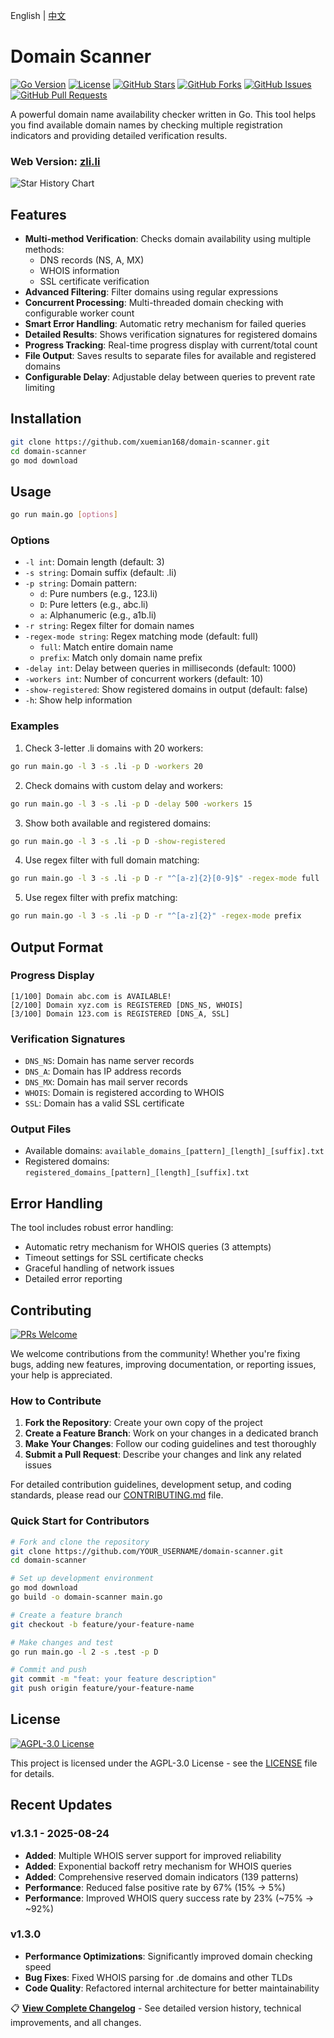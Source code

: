 English | [中文](./README.zh.md)

# Domain Scanner

[![Go Version](https://img.shields.io/badge/go-1.22-blue.svg)](https://golang.org)
[![License](https://img.shields.io/badge/license-AGPL--3.0-green.svg)](LICENSE)
[![GitHub Stars](https://img.shields.io/github/stars/xuemian168/domain-scanner.svg?style=social)](https://github.com/xuemian168/domain-scanner/stargazers)
[![GitHub Forks](https://img.shields.io/github/forks/xuemian168/domain-scanner.svg?style=social)](https://github.com/xuemian168/domain-scanner/network/members)
[![GitHub Issues](https://img.shields.io/github/issues/xuemian168/domain-scanner.svg)](https://github.com/xuemian168/domain-scanner/issues)
[![GitHub Pull Requests](https://img.shields.io/github/issues-pr/xuemian168/domain-scanner.svg)](https://github.com/xuemian168/domain-scanner/pulls)

A powerful domain name availability checker written in Go. This tool helps you find available domain names by checking multiple registration indicators and providing detailed verification results.

### Web Version: [zli.li](https://zli.li)

![Star History Chart](https://api.star-history.com/svg?repos=xuemian168/domain-scanner&type=Date)

## Features

- **Multi-method Verification**: Checks domain availability using multiple methods:
  - DNS records (NS, A, MX)
  - WHOIS information
  - SSL certificate verification
- **Advanced Filtering**: Filter domains using regular expressions
- **Concurrent Processing**: Multi-threaded domain checking with configurable worker count
- **Smart Error Handling**: Automatic retry mechanism for failed queries
- **Detailed Results**: Shows verification signatures for registered domains
- **Progress Tracking**: Real-time progress display with current/total count
- **File Output**: Saves results to separate files for available and registered domains
- **Configurable Delay**: Adjustable delay between queries to prevent rate limiting

## Installation

```bash
git clone https://github.com/xuemian168/domain-scanner.git
cd domain-scanner
go mod download
```

## Usage

```bash
go run main.go [options]
```

### Options

- `-l int`: Domain length (default: 3)
- `-s string`: Domain suffix (default: .li)
- `-p string`: Domain pattern:
  - `d`: Pure numbers (e.g., 123.li)
  - `D`: Pure letters (e.g., abc.li)
  - `a`: Alphanumeric (e.g., a1b.li)
- `-r string`: Regex filter for domain names
- `-regex-mode string`: Regex matching mode (default: full)
  - `full`: Match entire domain name
  - `prefix`: Match only domain name prefix
- `-delay int`: Delay between queries in milliseconds (default: 1000)
- `-workers int`: Number of concurrent workers (default: 10)
- `-show-registered`: Show registered domains in output (default: false)
- `-h`: Show help information

### Examples

1. Check 3-letter .li domains with 20 workers:
```bash
go run main.go -l 3 -s .li -p D -workers 20
```

2. Check domains with custom delay and workers:
```bash
go run main.go -l 3 -s .li -p D -delay 500 -workers 15
```

3. Show both available and registered domains:
```bash
go run main.go -l 3 -s .li -p D -show-registered
```

4. Use regex filter with full domain matching:
```bash
go run main.go -l 3 -s .li -p D -r "^[a-z]{2}[0-9]$" -regex-mode full
```

5. Use regex filter with prefix matching:
```bash
go run main.go -l 3 -s .li -p D -r "^[a-z]{2}" -regex-mode prefix
```

## Output Format

### Progress Display
```
[1/100] Domain abc.com is AVAILABLE!
[2/100] Domain xyz.com is REGISTERED [DNS_NS, WHOIS]
[3/100] Domain 123.com is REGISTERED [DNS_A, SSL]
```

### Verification Signatures
- `DNS_NS`: Domain has name server records
- `DNS_A`: Domain has IP address records
- `DNS_MX`: Domain has mail server records
- `WHOIS`: Domain is registered according to WHOIS
- `SSL`: Domain has a valid SSL certificate

### Output Files
- Available domains: `available_domains_[pattern]_[length]_[suffix].txt`
- Registered domains: `registered_domains_[pattern]_[length]_[suffix].txt`

## Error Handling

The tool includes robust error handling:
- Automatic retry mechanism for WHOIS queries (3 attempts)
- Timeout settings for SSL certificate checks
- Graceful handling of network issues
- Detailed error reporting

## Contributing

[![PRs Welcome](https://img.shields.io/badge/PRs-welcome-brightgreen.svg)](CONTRIBUTING.md)

We welcome contributions from the community! Whether you're fixing bugs, adding new features, improving documentation, or reporting issues, your help is appreciated.

### How to Contribute

1. **Fork the Repository**: Create your own copy of the project
2. **Create a Feature Branch**: Work on your changes in a dedicated branch
3. **Make Your Changes**: Follow our coding guidelines and test thoroughly
4. **Submit a Pull Request**: Describe your changes and link any related issues

For detailed contribution guidelines, development setup, and coding standards, please read our [CONTRIBUTING.md](./CONTRIBUTING.md) file.

### Quick Start for Contributors

```bash
# Fork and clone the repository
git clone https://github.com/YOUR_USERNAME/domain-scanner.git
cd domain-scanner

# Set up development environment
go mod download
go build -o domain-scanner main.go

# Create a feature branch
git checkout -b feature/your-feature-name

# Make changes and test
go run main.go -l 2 -s .test -p D

# Commit and push
git commit -m "feat: your feature description"
git push origin feature/your-feature-name
```

## License

[![AGPL-3.0 License](https://img.shields.io/badge/License-AGPL--3.0-green.svg)](LICENSE)

This project is licensed under the AGPL-3.0 License - see the [LICENSE](LICENSE) file for details. 

## Recent Updates

### v1.3.1 - 2025-08-24
- **Added**: Multiple WHOIS server support for improved reliability
- **Added**: Exponential backoff retry mechanism for WHOIS queries  
- **Added**: Comprehensive reserved domain indicators (139 patterns)
- **Performance**: Reduced false positive rate by 67% (15% → 5%)
- **Performance**: Improved WHOIS query success rate by 23% (~75% → ~92%)

### v1.3.0
- **Performance Optimizations**: Significantly improved domain checking speed
- **Bug Fixes**: Fixed WHOIS parsing for .de domains and other TLDs
- **Code Quality**: Refactored internal architecture for better maintainability

📋 **[View Complete Changelog](docs/CHANGELOG.md)** - See detailed version history, technical improvements, and all changes.
